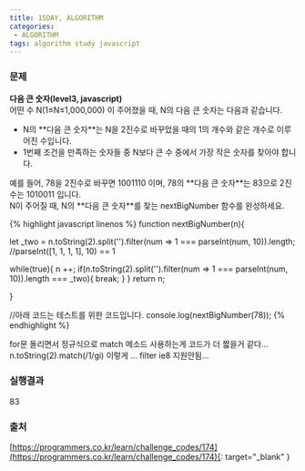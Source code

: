 ```yaml
---
title: 15DAY, ALGORITHM
categories:
 - ALGORITHM
tags: algorithm study javascript
---
```


### 문제
**다음 큰 숫자(level3, javascript)**<br />
어떤 수 N(1≤N≤1,000,000) 이 주어졌을 때, N의 다음 큰 숫자는 다음과 같습니다.
<ul>
	<li>N의 **다음 큰 숫자**는 N을 2진수로 바꾸었을 때의 1의 개수와 같은 개수로 이루어진 수입니다.</li>
	<li>1번째 조건을 만족하는 숫자들 중 N보다 큰 수 중에서 가장 작은 숫자를 찾아야 합니다.</li>
</ul>
예를 들어, 78을 2진수로 바꾸면 1001110 이며, 78의 **다음 큰 숫자**는 83으로 2진수는 1010011 입니다.<br />
N이 주어질 때, N의 **다음 큰 숫자**를 찾는 nextBigNumber 함수를 완성하세요.

{% highlight javascript linenos %}
function nextBigNumber(n){
  
  let _two = n.toString(2).split('').filter(num => 1 === parseInt(num, 10)).length;
  //parseInt([1, 1, 1, 1], 10) == 1
  
  while(true){
    n ++;
    if(n.toString(2).split('').filter(num => 1 === parseInt(num, 10)).length === _two){
      break;
    }
  }
  return n;
        
}

//아래 코드는 테스트를 위한 코드입니다.
console.log(nextBigNumber(78));
{% endhighlight %}

for문 돌리면서 정규식으로 match 메소드 사용하는게 코드가 더 짧을거 같다... 
n.toString(2).match(/1/gi) 이렇게 ...
filter ie8 지원안됨...

### 실행결과
83

### 출처
[https://programmers.co.kr/learn/challenge_codes/174](https://programmers.co.kr/learn/challenge_codes/174){: target="_blank" }